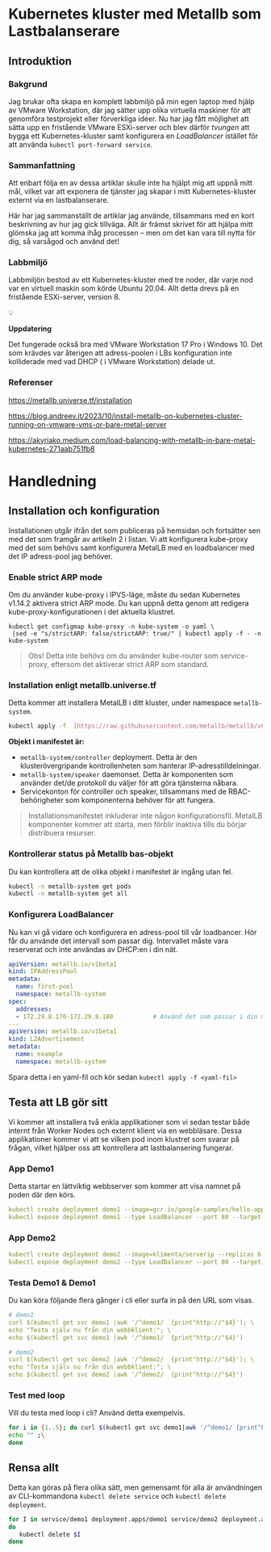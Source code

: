 # Kubernetes kluster med Metallb som Lastbalanserare
## Introduktion

### Bakgrund

Jag brukar ofta skapa en komplett labbmiljö på min egen laptop med hjälp av VMware Workstation, där jag sätter upp olika virtuella maskiner för att genomföra testprojekt eller förverkliga idéer. Nu har jag fått möjlighet att sätta upp en fristående VMware ESXi-server och blev därför *tvungen* att bygga ett Kubernetes-kluster samt konfigurera en *LoadBalancer* istället för att använda `kubectl port-forward service`.

### Sammanfattning

Att enbart följa en av dessa artiklar skulle inte ha hjälpt mig att uppnå mitt mål, vilket var att exponera de tjänster jag skapar i mitt Kubernetes-kluster externt via en lastbalanserare.

Här har jag sammanställt de artiklar jag använde, tillsammans med en kort beskrivning av hur jag gick tillväga. Allt är främst skrivet för att hjälpa mitt glömska jag att komma ihåg processen – men om det kan vara till nytta för dig, så varsågod och använd det!

### **Labbmiljö**

Labbmiljön bestod av ett Kubernetes-kluster med tre noder, där varje nod var en virtuell maskin som körde Ubuntu 20.04. Allt detta drevs på en fristående ESXi-server, version 8.

<aside>
💡

**Uppdatering** 

Det fungerade också bra med VMware Workstation 17 Pro i Windows 10. Det som krävdes var återigen att adress-poolen i LBs konfiguration inte kolliderade med vad DHCP ( i VMware Workstation) delade ut.

</aside>

### Referenser

 https://metallb.universe.tf/installation

https://blog.andreev.it/2023/10/install-metallb-on-kubernetes-cluster-running-on-vmware-vms-or-bare-metal-server

https://akyriako.medium.com/load-balancing-with-metallb-in-bare-metal-kubernetes-271aab751fb8

# **Handledning**

## Installation och konfiguration

Installationen utgår ifrån det som publiceras på hemsidan och fortsätter sen med det som framgår av artikeln 2 i listan. Vi att konfigurera kube-proxy med det som behövs samt konfigurera MetalLB med en loadbalancer med det IP adress-pool jag behöver.  

### Enable strict ARP mode

Om du använder kube-proxy i IPVS-läge, måste du sedan Kubernetes v1.14.2 aktivera strict ARP mode. Du kan uppnå detta genom att redigera kube-proxy-konfigurationen i det aktuella klustret.

```kubectl 
kubectl get configmap kube-proxy -n kube-system -o yaml \
 |sed -e "s/strictARP: false/strictARP: true/" | kubectl apply -f - -n kube-system
```

> Obs! Detta inte behövs om du använder kube-router som service-proxy, eftersom det aktiverar strict ARP som standard.
> 

### Installation enligt metallb.universe.tf

Detta kommer att installera MetalLB i ditt kluster, under namespace `metallb-system`.

```bash
kubectl apply -f  [https://raw.githubusercontent.com/metallb/metallb/v0.14.8/config/manifests/metallb-native.yaml](https://raw.githubusercontent.com/metallb/metallb/v0.14.8/config/manifests/metallb-native.yaml)
```

**Objekt i manifestet är:**

- `metallb-system/controller` deployment. Detta är den klusterövergripande kontrollenheten som hanterar IP-adresstilldelningar.
- `metallb-system/speaker` daemonset. Detta är komponenten som använder det/de protokoll du väljer för att göra tjänsterna nåbara.
- Servicekonton för controller och speaker, tillsammans med de RBAC-behörigheter som komponenterna behöver för att fungera.

> Installationsmanifestet inkluderar inte någon konfigurationsfil. MetalLB komponenter kommer att starta, men förblir inaktiva tills du börjar distribuera resurser.
> 

### Kontrollerar status på Metallb bas-objekt

Du kan kontrollera att de olika objekt i manifestet är ingång utan fel.

```bash
kubectl -n metallb-system get pods
kubectl -n metallb-system get all
```

### Konfigurera LoadBalancer

Nu kan vi gå vidare och konfigurera en adress-pool till vår loadbancer. Hör får du använde det intervall som passar dig. Intervallet måste vara reserverat och inte användas av DHCP:en i din nät.

```yaml
apiVersion: metallb.io/v1beta1
kind: IPAddressPool
metadata:
  name: first-pool
  namespace: metallb-system
spec:
  addresses:
  - 172.29.8.170-172.29.8.180           # Använd det som passar i din miljö
---
apiVersion: metallb.io/v1beta1
kind: L2Advertisement
metadata:
  name: example
  namespace: metallb-system   
```

Spara detta i en yaml-fil och kör sedan `kubectl apply -f <yaml-fil>` 

 

## Testa att LB gör sitt

Vi kommer att installera två enkla applikationer som vi sedan testar både internt från Worker Nodes och externt klient via en webbläsare. Dessa applikationer kommer vi att se vilken pod inom klustret som svarar på frågan, vilket hjälper oss att kontrollera att lastbalansering fungerar.

### App Demo1

Detta startar en lättviktig webbserver som kommer att visa namnet på poden där den körs.

```yaml
kubectl create deployment demo1 --image=gcr.io/google-samples/hello-app:1.0 --replicas 3
kubectl expose deployment demo1 --type LoadBalancer --port 80 --target-port 8080
```

### App Demo2

```yaml
kubectl create deployment demo2 --image=klimenta/serverip --replicas 6 --port 3000
kubectl expose deployment demo2 --type LoadBalancer --port 80 --target-port 3000
```

### Testa Demo1 & Demo1

Du kan köra följande flera gånger i cli eller surfa in på den URL som visas.

```yaml
# demo1
curl $(kubectl get svc demo1 |awk '/^demo1/  {print"http://"$4}'); \
echo "Testa själv nu från din webbklient:"; \
echo $(kubectl get svc demo1 |awk '/^demo1/  {print"http://"$4}')

# demo2
curl $(kubectl get svc demo2 |awk '/^demo2/  {print"http://"$4}'); \
echo "Testa själv nu från din webbklient:"; \
echo $(kubectl get svc demo2 |awk '/^demo2/  {print"http://"$4}')
```

### Test med loop

Vill du testa med loop i cli? Använd detta exempelvis.

```bash
for i in {1..5}; do curl $(kubectl get svc demo1|awk '/^demo1/ {print"http://"$4}') ;\
echo "" ;\
done
```

## Rensa allt

Detta kan göras på flera olika sätt, men gemensamt för alla är användningen av CLI-kommandona `kubectl delete service` och `kubectl delete deployment`.

```bash
for I in service/demo1 deployment.apps/demo1 service/demo2 deployment.apps/demo2 
do 
   kubectl delete $I
done
```

